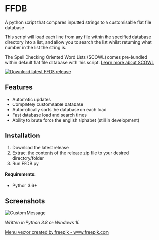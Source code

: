 # FFDB
A python script that compares inputted strings to a customisable flat file database

This script will load each line from any file within the specified database directory into a list, and allow you to search the list whilst returning what number in the list the string is.

The Spell Checking Oriented Word Lists (SCOWL) comes pre-bundled within default flat file database with this script. [Learn more about SCOWL](scowl-readme.txt)

<a href="https://github.com/smcclennon/FFDB/releases/latest/download/FFDB.zip">
<img src="https://smcclennon.github.io/update/download.png" alt="Download latest FFDB release">
</a>

## Features
- Automatic updates
- Completely customisable database
- Automatically sorts the database on each load
- Fast database load and search times
- Ability to brute force the english alphabet (still in development)

## Installation
1. Download the latest release
2. Extract the contents of the release zip file to your desired directory/folder
3. Run FFDB.py

#### Requirements:
- Python 3.6+

## Screenshots
![Custom Message](https://smcclennon.github.io/assets/images/screenshots/FFDB/search-github.png)


*Written in Python 3.8 on Windows 10*

<a href="https://www.freepik.com/free-photos-vectors/menu">Menu vector created by freepik - www.freepik.com</a>
